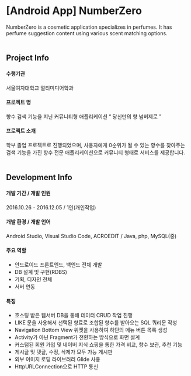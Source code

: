 [Android App] NumberZero
========================
NumberZero is a cosmetic application specializes in perfumes. It has perfume suggestion content using various scent matching options.
<br></br>
## Project Info
#### 수행기관
서울여자대학교 멀티미디어학과
#### 프로젝트 명
향수 검색 기능을 지닌 커뮤니티형 애플리케이션 “ 당신만의 향 넘버제로 ”
#### 프로젝트 소개
학부 졸업 프로젝트로 진행되었으며, 사용자에게 0순위가 될 수 있는 향수를 찾아주는 검색 기능을 가진 향수 전문 애플리케이션으로 커뮤니티 형태로 서비스를 제공합니다.
<br></br>
## Development Info
#### 개발 기간 / 개발 인원
2016.10.26 - 2016.12.05 / 1인(개인작업)
#### 개발 환경 / 개발 언어
Android Studio, Visual Studio Code, ACROEDIT / Java, php, MySQL(중)
#### 주요 역할
* 안드로이드 프론트엔드, 백엔드 전체 개발
* DB 설계 및 구현(RDBS)
* 기획, 디자인 전체
* 서버 연동 
#### 특징
* 호스팅 받은 웹서버 DB을 통해 데이터 CRUD 작업 진행
* LIKE 문을 사용해서 선택된 향료로 조합된 향수를 받아오는 SQL 쿼리문 작성
* Navigation Bottom View 위젯을 사용하여 하단의 메뉴 버튼 목록 생성
* Activity가 아닌 Fragment가 전환하는 방식으로 화면 설계
* 커스텀된 회원 가입 및 네이버 지식 쇼핑을 통한 가격 비교, 향수 보관, 추천 기능
* 게시글 및 댓글, 수정, 삭제가 모두 가능 게시판
* 외부 이미지 로딩 라이브러리 Glide 사용
* HttpURLConnection으로 HTTP 통신
